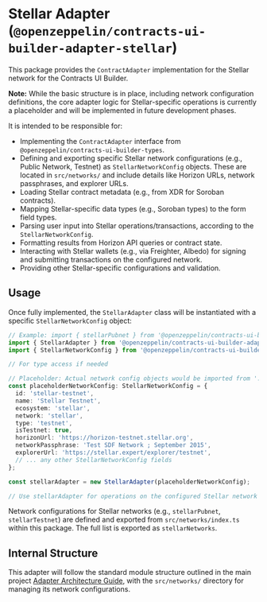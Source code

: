 # Stellar Adapter (`@openzeppelin/contracts-ui-builder-adapter-stellar`)

This package provides the `ContractAdapter` implementation for the Stellar network for the Contracts UI Builder.

**Note:** While the basic structure is in place, including network configuration definitions, the core adapter logic for Stellar-specific operations is currently a placeholder and will be implemented in future development phases.

It is intended to be responsible for:

- Implementing the `ContractAdapter` interface from `@openzeppelin/contracts-ui-builder-types`.
- Defining and exporting specific Stellar network configurations (e.g., Public Network, Testnet) as `StellarNetworkConfig` objects. These are located in `src/networks/` and include details like Horizon URLs, network passphrases, and explorer URLs.
- Loading Stellar contract metadata (e.g., from XDR for Soroban contracts).
- Mapping Stellar-specific data types (e.g., Soroban types) to the form field types.
- Parsing user input into Stellar operations/transactions, according to the `StellarNetworkConfig`.
- Formatting results from Horizon API queries or contract state.
- Interacting with Stellar wallets (e.g., via Freighter, Albedo) for signing and submitting transactions on the configured network.
- Providing other Stellar-specific configurations and validation.

## Usage

Once fully implemented, the `StellarAdapter` class will be instantiated with a specific `StellarNetworkConfig` object:

```typescript
// Example: import { stellarPubnet } from '@openzeppelin/contracts-ui-builder-adapter-stellar';
import { StellarAdapter } from '@openzeppelin/contracts-ui-builder-adapter-stellar';
import { StellarNetworkConfig } from '@openzeppelin/contracts-ui-builder-types';

// For type access if needed

// Placeholder: Actual network config objects would be imported from './networks'
const placeholderNetworkConfig: StellarNetworkConfig = {
  id: 'stellar-testnet',
  name: 'Stellar Testnet',
  ecosystem: 'stellar',
  network: 'stellar',
  type: 'testnet',
  isTestnet: true,
  horizonUrl: 'https://horizon-testnet.stellar.org',
  networkPassphrase: 'Test SDF Network ; September 2015',
  explorerUrl: 'https://stellar.expert/explorer/testnet',
  // ... any other StellarNetworkConfig fields
};

const stellarAdapter = new StellarAdapter(placeholderNetworkConfig);

// Use stellarAdapter for operations on the configured Stellar network
```

Network configurations for Stellar networks (e.g., `stellarPubnet`, `stellarTestnet`) are defined and exported from `src/networks/index.ts` within this package. The full list is exported as `stellarNetworks`.

## Internal Structure

This adapter will follow the standard module structure outlined in the main project [Adapter Architecture Guide](../../docs/ADAPTER_ARCHITECTURE.md), with the `src/networks/` directory for managing its network configurations.
